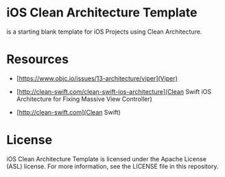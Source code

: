 # iOS Clean Architecture Template
is a starting blank template for iOS Projects using Clean Architecture.

# Resources
- [https://www.objc.io/issues/13-architecture/viper](Viper)

- [http://clean-swift.com/clean-swift-ios-architecture](Clean Swift iOS Architecture for Fixing Massive View Controller)

- [http://clean-swift.com](Clean Swift)

# License
iOS Clean Architecture Template is licensed under the Apache License (ASL) license. For more information, see the LICENSE file in this repository.

